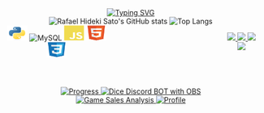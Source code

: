 <!--## Hi there 👋-->

<!--
**Satera1/Satera1** is a ✨ _special_ ✨ repository because its `README.md` (this file) appears on your GitHub profile.

Here are some ideas to get you started:

- 🔭 I’m currently working on ...
- 🌱 I’m currently learning ...
- 👯 I’m looking to collaborate on ...
- 🤔 I’m looking for help with ...
- 💬 Ask me about ...
- 📫 How to reach me: ...
- 😄 Pronouns: ...
- ⚡ Fun fact: ...
-->

<!-- Typing SVG -->
<div style="text-align: center;">
  <a href="https://git.io/typing-svg">
    <img src="https://readme-typing-svg.demolab.com?font=Gang+of+Three&size=24&letterSpacing=2px&duration=3000&pause=2000&color=87CEFA&background=FFFFFF00&center=true&vCenter=true&width=435&lines=Rafael+Hideki+Sato;Data+Scientist;Developer+Analyst;Python+Developer;SQL" alt="Typing SVG" />
  </a>
</div>

<!-- Github Stats -->
<div style='text-align: center;'>
  <a>
    <img src="https://github-readme-stats.vercel.app/api?username=satera1&show_icons=true&theme=nightowl&rank_icon=github" alt="Rafael Hideki Sato's GitHub stats" />
  </a>
  <a>
    <img src="https://github-readme-stats.vercel.app/api/top-langs/?username=satera1&layout=donut&show_icons=true&theme=nightowl" alt="Top Langs" />
  </a>
</div>

<div style="text-align: center;">
  <!-- All Icons -->
  <div style="display: inline-flex; align-items: center;">
    <!-- Icons 1 -->
    <div>
      <img src="https://raw.githubusercontent.com/devicons/devicon/master/icons/python/python-original.svg" alt="Python" height="30" width="40">
      <img src="https://cdn.jsdelivr.net/gh/devicons/devicon@latest/icons/mysql/mysql-original.svg" alt="MySQL" height="30" width="40">
      <img src="https://raw.githubusercontent.com/devicons/devicon/master/icons/javascript/javascript-plain.svg" alt="Js" height="30" width="40">
      <img src="https://raw.githubusercontent.com/devicons/devicon/master/icons/html5/html5-original.svg" alt="HTML" height="30" width="40">
      <img src="https://raw.githubusercontent.com/devicons/devicon/master/icons/css3/css3-original.svg" alt="CSS" height="30" width="40">
    </div>

  <!-- Icons 2 -->
  <div style="margin-left: 14rem;">
    <a href="https://linkedin.com/in/rafael-sato-2514a618b/" target="_blank">
      <img src="https://img.shields.io/badge/-LinkedIn-%230077B5?style=for-the-badge&logo=linkedin&logoColor=white" target="_blank">
    </a>
    <a href="https://instagram.com/hideki_rafael/" target="_blank">
      <img src="https://img.shields.io/badge/-Instagram-%23E4405F?style=for-the-badge&logo=instagram&logoColor=white" target="_blank">
    </a>
    <a href="https://github.com/Satera1" target="_blank">
      <img src="https://img.shields.io/badge/GitHub-100000?style=for-the-badge&logo=github&logoColor=white" target="_blank">
    </a>
    <a href="mailto:rafaelhidekisato@outlook.com">
      <img src="https://img.shields.io/badge/-Email-000?style=for-the-badge&logo=microsoft-outlook&logoColor=007BFF" target="_blank">
    </a>
  </div>
</div>

<br>

#

<br>

<!-- Repositories -->
<!-- Line 1 -->
<div style="text-align: center;">
  <div>
  <a href="https://github.com/Satera1/Progress">
    <img src="https://github-readme-stats.vercel.app/api/pin/?username=satera1&repo=Progress&show_owner=false&theme=one_dark_pro" alt="Progress" />
  </a>
  <a href="https://github.com/Satera1/Discord-Dice-Bot-OBS">
    <img src="https://github-readme-stats.vercel.app/api/pin/?username=satera1&repo=Discord-Dice-Bot-OBS&show_owner=false&theme=one_dark_pro" alt="Dice Discord BOT with OBS" />
  </a>
</div>

<!-- Line 2 -->
<div>
  <a href="https://github.com/Satera1/GameSales_DataScience">
    <img src="https://github-readme-stats.vercel.app/api/pin/?username=satera1&repo=GameSales_DataScience&show_owner=false&theme=one_dark_pro" alt="Game Sales Analysis" />
  </a>
  <a href="https://github.com/Satera1/Satera1">
    <img src="https://github-readme-stats.vercel.app/api/pin/?username=satera1&repo=Satera1&show_owner=false&theme=one_dark_pro" alt="Profile" />
  </a>
</div>
